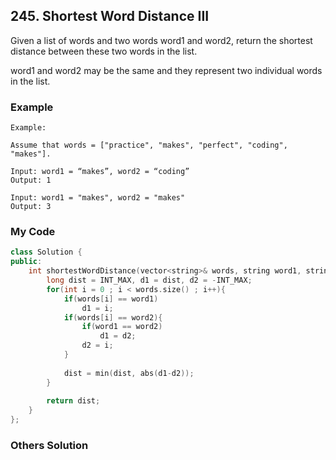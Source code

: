 ## 245. Shortest Word Distance III

Given a list of words and two words word1 and word2, return the shortest distance between these two words in the list.

word1 and word2 may be the same and they represent two individual words in the list.


### Example

```
Example:

Assume that words = ["practice", "makes", "perfect", "coding", "makes"].

Input: word1 = “makes”, word2 = “coding”
Output: 1

Input: word1 = "makes", word2 = "makes"
Output: 3
```

### My Code
```c++
class Solution {
public:
    int shortestWordDistance(vector<string>& words, string word1, string word2) {
        long dist = INT_MAX, d1 = dist, d2 = -INT_MAX;
        for(int i = 0 ; i < words.size() ; i++){
            if(words[i] == word1)
                d1 = i;
            if(words[i] == word2){
                if(word1 == word2)
                    d1 = d2;
                d2 = i;
            }
            
            dist = min(dist, abs(d1-d2));
        }
        
        return dist;
    }
};
```


### Others Solution
```c++
```

